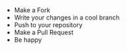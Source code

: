 * Make a Fork
* Write your changes in a cool branch
* Push to your repository
* Make a Pull Request
* Be happy
